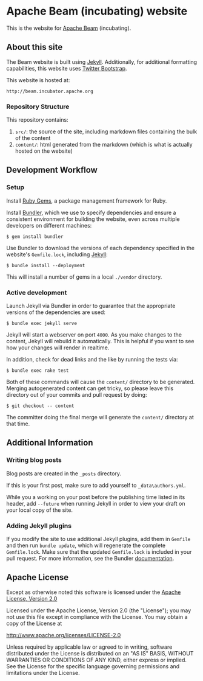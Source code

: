 # Apache Beam (incubating) website

This is the website for [Apache Beam](http://beam.incubator.apache.org) (incubating).

## About this site

The Beam website is built using [Jekyll](http://jekyllrb.com/). Additionally,
for additional formatting capabilities, this website uses
[Twitter Bootstrap](http://getbootstrap.com/).

This website is hosted at:

    http://beam.incubator.apache.org


### Repository Structure
    
This repository contains:

1. `src/`: the source of the site, including markdown files containing the bulk of the content
1. `content/`: html generated from the markdown (which is what is actually hosted on the website)


## Development Workflow

### Setup

Install [Ruby Gems](https://rubygems.org/pages/download), a package management framework for Ruby.

Install [Bundler](http://bundler.io/v1.3/rationale.html), which  we use to specify dependencies and ensure
a consistent environment for building the website, even across multiple developers on different machines:

	$ gem install bundler

Use Bundler to download the versions of each dependency specified in the website's `Gemfile.lock`, 
including [Jekyll](https://jekyllrb.com/):

	$ bundle install --deployment
	
This will install a number of gems in a local `./vendor` directory.


### Active development

Launch Jekyll via Bundler in order to guarantee that the appropriate versions of the dependencies are used:

	$ bundle exec jekyll serve

Jekyll will start a webserver on port `4000`. As you make changes to the
content, Jekyll will rebuild it automatically. This is helpful if you want to see
how your changes will render in realtime.

In addition, check for dead links and the like by running the tests via:

    $ bundle exec rake test

Both of these commands will cause the `content/` directory to be generated. Merging autogenerated content can
get tricky, so please leave this directory out of your commits and pull request by doing:

	$ git checkout -- content

The committer doing the final merge will generate the `content/` directory at that time.


## Additional Information

### Writing blog posts

Blog posts are created in the `_posts` directory.

If this is your first post, make sure to add yourself to `_data\authors.yml`.

While you a working on your post before the publishing time listed in its header,
add `--future` when running Jekyll in order to view your draft on your local copy of
the site.

### Adding Jekyll plugins

If you modify the site to use additional Jekyll plugins, add them in `Gemfile`
and then run `bundle update`, which will regenerate the complete `Gemfile.lock`.
Make sure that the updated `Gemfile.lock` is included in your pull request. For more information,
see the Bundler [documentation](http://bundler.io/v1.3/rationale.html).


## Apache License

Except as otherwise noted this software is licensed under the
[Apache License, Version 2.0](http://www.apache.org/licenses/LICENSE-2.0.html)

Licensed under the Apache License, Version 2.0 (the "License");
you may not use this file except in compliance with the License.
You may obtain a copy of the License at

  http://www.apache.org/licenses/LICENSE-2.0

Unless required by applicable law or agreed to in writing, software
distributed under the License is distributed on an "AS IS" BASIS,
WITHOUT WARRANTIES OR CONDITIONS OF ANY KIND, either express or implied.
See the License for the specific language governing permissions and
limitations under the License.
